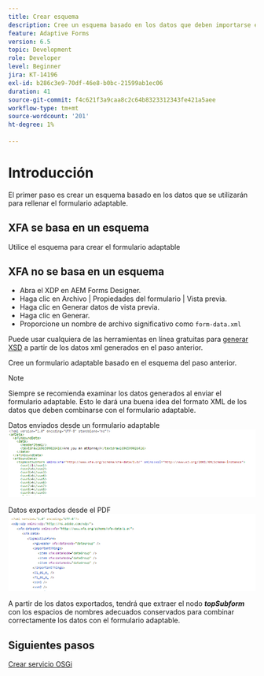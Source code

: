 ```yaml
---
title: Crear esquema
description: Cree un esquema basado en los datos que deben importarse en el formulario adaptable
feature: Adaptive Forms
version: 6.5
topic: Development
role: Developer
level: Beginner
jira: KT-14196
exl-id: b286c3e9-70df-46e8-b0bc-21599ab1ec06
duration: 41
source-git-commit: f4c621f3a9caa8c2c64b8323312343fe421a5aee
workflow-type: tm+mt
source-wordcount: '201'
ht-degree: 1%

---
```


# Introducción

El primer paso es crear un esquema basado en los datos que se utilizarán para rellenar el formulario adaptable.

## XFA se basa en un esquema

Utilice el esquema para crear el formulario adaptable

## XFA no se basa en un esquema

* Abra el XDP en AEM Forms Designer.
* Haga clic en Archivo | Propiedades del formulario | Vista previa.
* Haga clic en Generar datos de vista previa.
* Haga clic en Generar.
* Proporcione un nombre de archivo significativo como `form-data.xml`

Puede usar cualquiera de las herramientas en línea gratuitas para [generar XSD](https://www.freeformatter.com/xsd-generator.html) a partir de los datos xml generados en el paso anterior.

Cree un formulario adaptable basado en el esquema del paso anterior.

>[!NOTE]
>Siempre se recomienda examinar los datos generados al enviar el formulario adaptable. Esto le dará una buena idea del formato XML de los datos que deben combinarse con el formulario adaptable.

Datos enviados desde un formulario adaptable
![datos enviados](./assets/af-submitted-data.png)

Datos exportados desde el PDF
![datos exportados](./assets/exported-data.png)

A partir de los datos exportados, tendrá que extraer el nodo **_topSubform_** con los espacios de nombres adecuados conservados para combinar correctamente los datos con el formulario adaptable.

## Siguientes pasos

[Crear servicio OSGi](./create-osgi-service.md)
